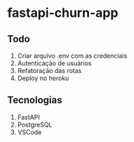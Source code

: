 # fastapi-churn-app

## Todo
1. Criar arquivo .env com as credenciais
2. Autenticação de usuários
3. Refatoração das rotas
4. Deploy no heroku

## Tecnologias
1. FastAPI
2. PostgreSQL
3. VSCode
